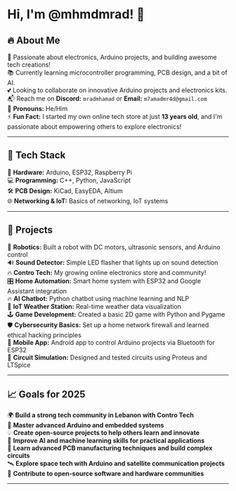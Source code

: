 # Hi, I'm @mhmdmrad! 👋

## 🔥 About Me

🔧 Passionate about electronics, Arduino projects, and building awesome tech creations!  
📚 Currently learning microcontroller programming, PCB design, and a bit of AI.  
💕 Looking to collaborate on innovative Arduino projects and electronics kits.  
📬 Reach me on **Discord:** `mradmhamad` or **Email:** `m7amadmr4d@gmail.com`  
🙂 **Pronouns:** He/Him  
⚡ **Fun Fact:** I started my own online tech store at just **13 years old**, and I'm passionate about empowering others to explore electronics!  

---

## 🌟 Tech Stack

🔌 **Hardware:** Arduino, ESP32, Raspberry Pi  
💻 **Programming:** C++, Python, JavaScript  
🛠️ **PCB Design:** KiCad, EasyEDA, Altium  
🌐 **Networking & IoT:** Basics of networking, IoT systems  

---

## 🚀 Projects

🤖 **Robotics:** Built a robot with DC motors, ultrasonic sensors, and Arduino control  
🔊 **Sound Detector:** Simple LED flasher that lights up on sound detection  
🔥 **Contro Tech:** My growing online electronics store and community!  
🎛️ **Home Automation:** Smart home system with ESP32 and Google Assistant integration  
🔥 **AI Chatbot:** Python chatbot using machine learning and NLP  
📡 **IoT Weather Station:** Real-time weather data visualization  
🕹️ **Game Development:** Created a basic 2D game with Python and Pygame  
🛡️ **Cybersecurity Basics:** Set up a home network firewall and learned ethical hacking principles  
📲 **Mobile App:** Android app to control Arduino projects via Bluetooth for ESP32  
🧪 **Circuit Simulation:** Designed and tested circuits using Proteus and LTSpice  

---

## 📈 Goals for 2025

🌍 **Build a strong tech community in Lebanon with Contro Tech**  
🧠 **Master advanced Arduino and embedded systems**  
💡 **Create open-source projects to help others learn and innovate**  
🤖 **Improve AI and machine learning skills for practical applications**  
🚀 **Learn advanced PCB manufacturing techniques and build complex circuits**  
🛰️ **Explore space tech with Arduino and satellite communication projects**  
🔗 **Contribute to open-source software and hardware communities**  

---

